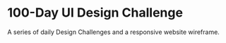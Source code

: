 # 100-Day UI Design Challenge
 A series of daily Design Challenges and a responsive website wireframe.

